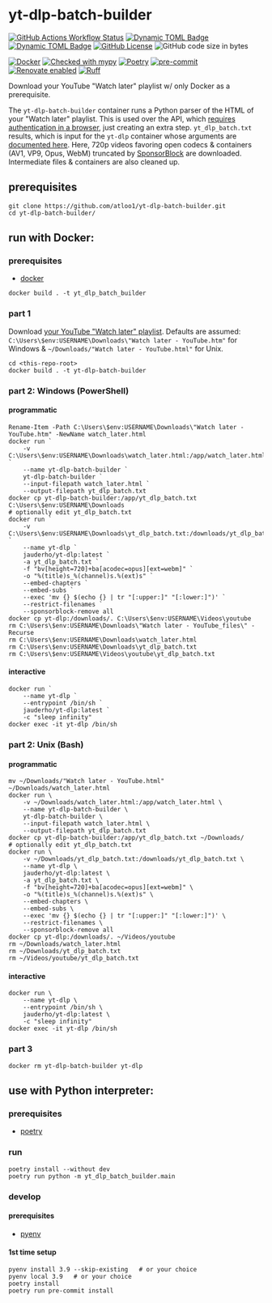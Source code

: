 # yt-dlp-batch-builder

[![GitHub Actions Workflow Status](https://img.shields.io/github/actions/workflow/status/atloo1/yt-dlp-batch-builder/ci.yaml)](https://github.com/atloo1/yt-dlp-batch-builder/actions/workflows/ci.yaml?query=branch%3Amain)
[![Dynamic TOML Badge](https://img.shields.io/badge/dynamic/toml?url=https%3A%2F%2Fraw.githubusercontent.com%2Fatloo1%2Fyt-dlp-batch-builder%2Frefs%2Fheads%2Fmain%2Fpyproject.toml&query=%24.tool.poetry.dependencies.python&label=python)](https://github.com/atloo1/yt-dlp-batch-builder/blob/main/pyproject.toml)
[![Dynamic TOML Badge](https://img.shields.io/badge/dynamic/toml?url=https%3A%2F%2Fraw.githubusercontent.com%2Fatloo1%2Fyt-dlp-batch-builder%2Frefs%2Fheads%2Fmain%2Fpyproject.toml&query=%24.tool.poetry.version&label=version)](https://github.com/atloo1/yt-dlp-batch-builder/blob/main/pyproject.toml)
[![GitHub License](https://img.shields.io/github/license/atloo1/yt-dlp-batch-builder)](https://github.com/atloo1/yt-dlp-batch-builder/blob/main/LICENSE)
![GitHub code size in bytes](https://img.shields.io/github/languages/code-size/atloo1/yt-dlp-batch-builder)

[![Docker](https://img.shields.io/badge/Docker-2496ED?logo=docker&logoColor=fff)](https://docs.docker.com/get-started/get-docker/)
[![Checked with mypy](https://www.mypy-lang.org/static/mypy_badge.svg)](https://mypy-lang.org/)
[![Poetry](https://img.shields.io/endpoint?url=https://python-poetry.org/badge/v0.json)](https://python-poetry.org/)
[![pre-commit](https://img.shields.io/badge/pre--commit-enabled-brightgreen?logo=pre-commit&logoColor=white)](https://github.com/pre-commit/pre-commit)
[![Renovate enabled](https://img.shields.io/badge/renovate-enabled-brightgreen.svg)](https://renovatebot.com/)
[![Ruff](https://img.shields.io/endpoint?url=https://raw.githubusercontent.com/astral-sh/ruff/main/assets/badge/v2.json)](https://github.com/astral-sh/ruff)

Download your YouTube "Watch later" playlist w/ only Docker as a prerequisite.

The `yt-dlp-batch-builder` container runs a Python parser of the HTML of your "Watch later" playlist. This is used over the API, which [requires authentication in a browser](https://developers.google.com/youtube/v3/quickstart/python), just creating an extra step. `yt_dlp_batch.txt` results, which is input for the `yt-dlp` container whose arguments are [documented here](https://github.com/yt-dlp/yt-dlp?tab=readme-ov-file#usage-and-options). Here, 720p videos favoring open codecs & containers (AV1, VP9, Opus, WebM) truncated by [SponsorBlock](https://github.com/ajayyy/SponsorBlock?tab=readme-ov-file#sponsorblock) are downloaded. Intermediate files & containers are also cleaned up.

## prerequisites

```
git clone https://github.com/atloo1/yt-dlp-batch-builder.git
cd yt-dlp-batch-builder/
```

## run with Docker:

### prerequisites

- [docker](https://docs.docker.com/get-started/get-docker/)

```
docker build . -t yt_dlp_batch_builder
```

### part 1

Download [your YouTube "Watch later" playlist](https://www.youtube.com/playlist?list=WL). Defaults are assumed: `C:\Users\$env:USERNAME\Downloads\"Watch later - YouTube.htm"` for Windows & `~/Downloads/"Watch later - YouTube.html"` for Unix.

```
cd <this-repo-root>
docker build . -t yt-dlp-batch-builder
```

### part 2: Windows (PowerShell)

#### programmatic

```
Rename-Item -Path C:\Users\$env:USERNAME\Downloads\"Watch later - YouTube.htm" -NewName watch_later.html
docker run `
    -v C:\Users\$env:USERNAME\Downloads\watch_later.html:/app/watch_later.html `
    --name yt-dlp-batch-builder `
    yt-dlp-batch-builder `
    --input-filepath watch_later.html `
    --output-filepath yt_dlp_batch.txt
docker cp yt-dlp-batch-builder:/app/yt_dlp_batch.txt C:\Users\$env:USERNAME\Downloads
# optionally edit yt_dlp_batch.txt
docker run `
    -v C:\Users\$env:USERNAME\Downloads\yt_dlp_batch.txt:/downloads/yt_dlp_batch.txt `
    --name yt-dlp `
    jauderho/yt-dlp:latest `
    -a yt_dlp_batch.txt `
    -f "bv[height=720]+ba[acodec=opus][ext=webm]" `
    -o "%(title)s_%(channel)s.%(ext)s" `
    --embed-chapters `
    --embed-subs `
    --exec 'mv {} $(echo {} | tr "[:upper:]" "[:lower:]")' `
    --restrict-filenames `
    --sponsorblock-remove all
docker cp yt-dlp:/downloads/. C:\Users\$env:USERNAME\Videos\youtube
rm C:\Users\$env:USERNAME\Downloads\"Watch later - YouTube_files\" -Recurse
rm C:\Users\$env:USERNAME\Downloads\watch_later.html
rm C:\Users\$env:USERNAME\Downloads\yt_dlp_batch.txt
rm C:\Users\$env:USERNAME\Videos\youtube\yt_dlp_batch.txt
```

#### interactive

```
docker run `
    --name yt-dlp `
    --entrypoint /bin/sh `
    jauderho/yt-dlp:latest `
    -c "sleep infinity"
docker exec -it yt-dlp /bin/sh
```

### part 2: Unix (Bash)

#### programmatic

```
mv ~/Downloads/"Watch later - YouTube.html" ~/Downloads/watch_later.html
docker run \
    -v ~/Downloads/watch_later.html:/app/watch_later.html \
    --name yt-dlp-batch-builder \
    yt-dlp-batch-builder \
    --input-filepath watch_later.html \
    --output-filepath yt_dlp_batch.txt
docker cp yt-dlp-batch-builder:/app/yt_dlp_batch.txt ~/Downloads/
# optionally edit yt_dlp_batch.txt
docker run \
    -v ~/Downloads/yt_dlp_batch.txt:/downloads/yt_dlp_batch.txt \
    --name yt-dlp \
    jauderho/yt-dlp:latest \
    -a yt_dlp_batch.txt \
    -f "bv[height=720]+ba[acodec=opus][ext=webm]" \
    -o "%(title)s_%(channel)s.%(ext)s" \
    --embed-chapters \
    --embed-subs \
    --exec 'mv {} $(echo {} | tr "[:upper:]" "[:lower:]")' \
    --restrict-filenames \
    --sponsorblock-remove all
docker cp yt-dlp:/downloads/. ~/Videos/youtube
rm ~/Downloads/watch_later.html
rm ~/Downloads/yt_dlp_batch.txt
rm ~/Videos/youtube/yt_dlp_batch.txt
```

#### interactive

```
docker run \
    --name yt-dlp \
    --entrypoint /bin/sh \
    jauderho/yt-dlp:latest \
    -c "sleep infinity"
docker exec -it yt-dlp /bin/sh
```

### part 3

```
docker rm yt-dlp-batch-builder yt-dlp
```

## use with Python interpreter:

### prerequisites

- [poetry](https://python-poetry.org/docs/#installing-with-pipx)

### run

```
poetry install --without dev
poetry run python -m yt_dlp_batch_builder.main
```

### develop

#### prerequisites

- [pyenv](https://github.com/pyenv/pyenv?tab=readme-ov-file#installation)

#### 1st time setup

```
pyenv install 3.9 --skip-existing   # or your choice
pyenv local 3.9   # or your choice
poetry install
poetry run pre-commit install
```
